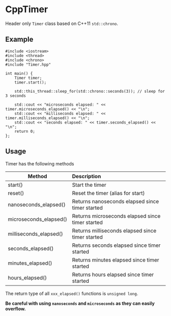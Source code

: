 # CppTimer
Header only `Timer` class based on C++11 `std::chrono`.

## Example

```
#include <iostream>
#include <thread>
#include <chrono>
#include "Timer.hpp"

int main() {
    Timer timer;
    timer.start();

    std::this_thread::sleep_for(std::chrono::seconds(3)); // sleep for 3 seconds

    std::cout << "microseconds elapsed: " << timer.microseconds_elapsed() << "\n";
    std::cout << "milliseconds elapsed: " << timer.milliseconds_elapsed() << "\n";
    std::cout << "seconds elapsed: " << timer.seconds_elapsed() << "\n";
    return 0;
};
```

## Usage

Timer has the following methods

| Method | Description|
| ------------- |:-------------|
| start() | Start the timer |
| reset() | Reset the timer (alias for start) |
| nanoseconds_elapsed() | Returns nanoseconds elapsed since timer started |
| microseconds_elapsed() | Returns microseconds elapsed since timer started |
| milliseconds_elapsed() | Returns milliseconds elapsed since timer started |
| seconds_elapsed() | Returns seconds elapsed since timer started |
| minutes_elapsed() | Returns minutes elapsed since timer started |
| hours_elapsed() | Returns hours elapsed since timer started |

The return type of all `xxx_elapsed()` functions is `unsigned long`.

**Be careful with using `nanoseconds` and `microseconds` as they can easily overflow.**
